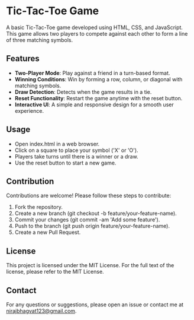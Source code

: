 # Tic-Tac-Toe Game
A basic Tic-Tac-Toe game developed using HTML, CSS, and JavaScript. This game allows two players to compete against each other to form a line of three matching symbols.

## Features
- **Two-Player Mode**: Play against a friend in a turn-based format.
- **Winning Conditions**: Win by forming a row, column, or diagonal with matching symbols.
- **Draw Detection**: Detects when the game results in a tie.
- **Reset Functionality**: Restart the game anytime with the reset button.
- **Interactive UI**: A simple and responsive design for a smooth user experience.

## Usage
- Open index.html in a web browser.
- Click on a square to place your symbol ('X' or 'O').
- Players take turns until there is a winner or a draw.
- Use the reset button to start a new game.

## Contribution
Contributions are welcome! Please follow these steps to contribute:
1. Fork the repository.
2. Create a new branch (git checkout -b feature/your-feature-name).
3. Commit your changes (git commit -am 'Add some feature').
4. Push to the branch (git push origin feature/your-feature-name).
5. Create a new Pull Request.

## License
This project is licensed under the MIT License. For the full text of the license, please refer to the MIT License.

## Contact
For any questions or suggestions, please open an issue or contact me at nirajbhagvat123@gmail.com.